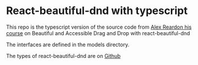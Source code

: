 # React-beautiful-dnd with typescript

This repo is the typescript version of the source code from [Alex Reardon his course](https://egghead.io/courses/beautiful-and-accessible-drag-and-drop-with-react-beautiful-dnd) on Beautiful and Accessible Drag and Drop with react-beautiful-dnd 

The interfaces are defined in the models directory.

The types of react-beautiful-dnd are on [Github](https://github.com/DefinitelyTyped/DefinitelyTyped/blob/master/types/react-beautiful-dnd/v12/index.d.ts)